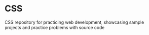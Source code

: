 # CSS
CSS repository for practicing web development, showcasing sample projects and practice problems with source code
